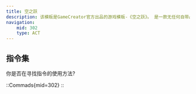 ```yaml
---
title: 空之跃
description: 该模板是GameCreator官方出品的游戏模板-《空之跃》。 是一款无任何自带战斗系统的平台跳跃游戏模板。
navigation:
    mid: 302
    type: ACT
---
```


## 指令集

你是否在寻找指令的使用方法?

::Commads{mid=302}
::
